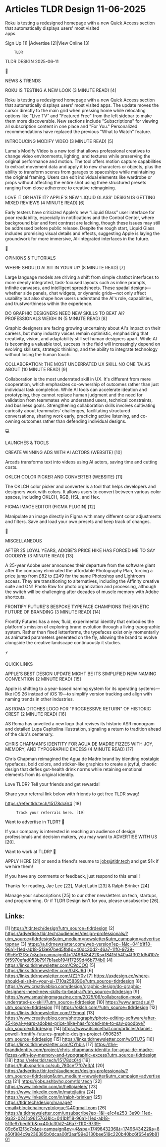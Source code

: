 # Articles TLDR Design 11-06-2025

Roku is testing a redesigned homepage with a new Quick Access section
that automatically displays users' most visited
apps ‌ ‌ ‌ ‌ ‌ ‌ ‌ ‌ ‌ ‌ ‌ ‌ ‌ ‌ ‌ ‌ ‌ ‌ ‌ ‌ ‌ ‌ ‌ ‌ ‌ ‌  ‌ ‌ ‌ ‌ ‌ ‌ ‌ ‌ ‌ ‌ ‌ ‌ ‌ ‌ ‌ ‌ ‌ ‌ ‌ ‌ ‌ ‌ ‌ ‌ ‌ ‌ 


 Sign Up [1] |Advertise [2]|View Online [3] 

		TLDR 

TLDR DESIGN 2025-06-11

📱 

NEWS & TRENDS

 ROKU IS TESTING A NEW LOOK (3 MINUTE READ) [4] 

 Roku is testing a redesigned homepage with a new Quick Access section
that automatically displays users' most visited apps. The update moves
the cursor directly to the main grid when pressing home while
relocating options like "Live TV" and "Featured Free" from the left
sidebar to make them more discoverable. New sections include
"Subscriptions" for viewing all subscription content in one place and
"For You." Personalized recommendations have replaced the previous
"What to Watch" feature. 

 INTRODUCING MODIFY VIDEO (3 MINUTE READ) [5] 

 Luma's Modify Video is a new tool that allows professional creatives
to change video environments, lighting, and textures while preserving
the original performance and motion. The tool offers motion capture
capabilities to extract movement data and apply it to new characters
or objects, plus the ability to transform scenes from garages to
spaceships while maintaining the original framing. Users can edit
individual elements like wardrobe or props without affecting the
entire shot using three structured presets ranging from close
adherence to creative reimagining. 

 LOVE IT OR HATE IT? APPLE'S NEW ‘LIQUID GLASS' DESIGN IS GETTING
MIXED REVIEWS (4 MINUTE READ) [6] 

 Early testers have criticized Apple's new “Liquid Glass” user
interface for poor readability, especially in notifications and the
Control Center, where background blur and font contrast are lacking,
though these issues may still be addressed before public release.
Despite the rough start, Liquid Glass includes promising visual
details and effects, suggesting Apple is laying the groundwork for
more immersive, AI-integrated interfaces in the future. 

🚀 

OPINIONS & TUTORIALS

 WHERE SHOULD AI SIT IN YOUR UI? (8 MINUTE READ) [7] 

 Large language models are driving a shift from simple chatbot
interfaces to more deeply integrated, task-focused layouts such as
inline prompts, infinite canvases, and intelligent spreadsheets. These
spatial designs—whether side panels, chat widgets, or dynamic
grids—not only affect usability but also shape how users understand
the AI's role, capabilities, and trustworthiness within the
experience. 

 DO GRAPHIC DESIGNERS NEED NEW SKILLS TO BEAT AI? PROFESSIONALS WEIGH
IN (5 MINUTE READ) [8] 

 Graphic designers are facing growing uncertainty about AI's impact on
their careers, but many industry voices remain optimistic, emphasizing
that creativity, vision, and adaptability still set human designers
apart. While AI is becoming a valuable tool, success in the field will
increasingly depend on evolving skillsets, strategic thinking, and the
ability to integrate technology without losing the human touch. 

 COLLABORATION: THE MOST UNDERRATED UX SKILL NO ONE TALKS ABOUT (10
MINUTE READ) [9] 

 Collaboration is the most underrated skill in UX. It's different from
mere cooperation, which emphasizes co-ownership of outcomes rather
than just individual task completion. While AI tools can accelerate
ideation and prototyping, they cannot replace human judgment and the
need for validation from teammates who understand users, technical
constraints, and business goals. Strengthening collaboration skills
involves cultivating curiosity about teammates' challenges,
facilitating structured conversations, sharing work early, practicing
active listening, and co-owning outcomes rather than defending
individual designs. 

💻 

LAUNCHES & TOOLS

 CREATE WINNING ADS WITH AI ACTORS (WEBSITE) [10] 

 Arcads transforms text into videos using AI actors, saving time and
cutting costs. 

 OKLCH COLOR PICKER AND CONVERTER (WEBSITE) [11] 

 The OKLCH color picker and converter is a tool that helps developers
and designers work with colors. It allows users to convert between
various color spaces, including OKLCH, RGB, HSL, and Hex. 

 FIGMA IMAGE EDITOR (FIGMA PLUGIN) [12] 

 Manipulate an image directly in Figma with many different color
adjustments and filters. Save and load your own presets and keep track
of changes. 

🎁 

MISCELLANEOUS

 AFTER 25 LOYAL YEARS, ADOBE'S PRICE HIKE HAS FORCED ME TO SAY GOODBYE
(3 MINUTE READ) [13] 

 A 25-year Adobe user announces their departure from the software
giant after the company eliminated the affordable Photography Plan,
forcing a price jump from £82 to £249 for the same Photoshop and
Lightroom access. They are transitioning to alternatives, including
the Affinity creative suite and ON1 Photo Raw for photo organization
and processing, although the switch will be challenging after decades
of muscle memory with Adobe shortcuts. 

 FRONTIFY FUTURE'S BESPOKE TYPEFACE CHAMPIONS THE KINETIC FUTURE OF
BRANDING (3 MINUTE READ) [14] 

 Frontify Futures has a new, fluid, experimental identity that
embodies the platform's mission of exploring brand evolution through a
living typographic system. Rather than fixed letterforms, the
typefaces exist only momentarily as animated parameters generated on
the fly, allowing the brand to evolve alongside the creative landscape
continuously it studies. 

⚡ 

QUICK LINKS

 APPLE'S BEST DESIGN UPDATE MIGHT BE ITS SIMPLIFIED NEW NAMING
CONVENTION (2 MINUTE READ) [15] 

 Apple is shifting to a year-based naming system for its operating
systems—like iOS 26 instead of iOS 19—to simplify version tracking
and align with naming trends in other industries. 

 AS ROMA DITCHES LOGO FOR "PROGRESSIVE RETURN" OF HISTORIC CREST (2
MINUTE READ) [16] 

 AS Roma has unveiled a new logo that revives its historic ASR
monogram and detailed Lupa Capitolina illustration, signaling a return
to tradition ahead of the club's centenary. 

 CHRIS CHAPMAN'S IDENTITY FOR AGUA DE MADRE FIZZES WITH JOY, MEMORY,
AND TYPOGRAPHIC EXCESS (4 MINUTE READ) [17] 

 Chris Chapman reimagined the Agua de Madre brand by blending
nostalgic typefaces, bold colors, and sticker-like graphics to create
a joyful, chaotic design that defies gut-health drink norms while
retaining emotional elements from its original identity. 

Love TLDR? Tell your friends and get rewards!

 Share your referral link below with friends to get free TLDR swag! 

 https://refer.tldr.tech/15178dc6/4 [18] 

		 Track your referrals here. [19] 

Want to advertise in TLDR? 📰

 If your company is interested in reaching an audience of design
professionals and decision makers, you may want to ADVERTISE WITH US
[20]. 

Want to work at TLDR? 💼

 APPLY HERE [21] or send a friend's resume to jobs@tldr.tech and get
$1k if we hire them! 

 If you have any comments or feedback, just respond to this email! 

Thanks for reading, 
Jae Lee [22], Matej Latin [23] & Ralph Brinker [24] 

 Manage your subscriptions [25] to our other newsletters on tech,
startups, and programming. Or if TLDR Design isn't for you, please
unsubscribe [26]. 

 

Links:
------
[1] https://tldr.tech/design?utm_source=tldrdesign
[2] https://advertise.tldr.tech/audiences/design-professionals/?utm_source=tldrdesign&utm_medium=newsletter&utm_campaign=advertisetopnav
[3] https://a.tldrnewsletter.com/web-version?ep=1&lc=041b1f18-96a1-11ed-ab18-513e97bed5fb&p=40dc30d2-46a7-11f0-9739-09c6e12f3c7c&pt=campaign&t=1749643422&s=f8415f540a4f302fd54107e9f5970efad053b7917b1aeb194f17259d46b774b0
[4] https://links.tldrnewsletter.com/C9cCOO
[5] https://links.tldrnewsletter.com/0JKJ6d
[6] https://links.tldrnewsletter.com/JZ2Y0v
[7] https://uxdesign.cc/where-should-ai-sit-in-your-ui-1710a258390e?utm_source=tldrdesign
[8] https://www.creativebloq.com/design/graphic-design/do-graphic-designers-need-new-skills-to-beat-ai?utm_source=tldrdesign
[9] https://www.smashingmagazine.com/2025/06/collaboration-most-underrated-ux-skill/?utm_source=tldrdesign
[10] https://www.arcads.ai/?utm_source=tldrdesign
[11] https://oklch.com/?utm_source=tldrdesign
[12] https://links.tldrnewsletter.com/7EmoqI
[13] https://www.creativebloq.com/photography/photo-editing-software/after-25-loyal-years-adobes-price-hike-has-forced-me-to-say-goodbye?utm_source=tldrdesign
[14] https://www.itsnicethat.com/articles/daniel-powell-frontify-futures-graphic-design-project-050625?utm_source=tldrdesign
[15] https://links.tldrnewsletter.com/wQTU7S
[16] https://links.tldrnewsletter.com/CYhbis
[17] https://the-brandidentity.com/project/chris-chapmans-identity-for-agua-de-madre-fizzes-with-joy-memory-and-typographic-excess?utm_source=tldrdesign
[18] https://refer.tldr.tech/15178dc6/4
[19] https://hub.sparklp.co/sub_780cef7f07e3/4
[20] https://advertise.tldr.tech/audiences/design-professionals/?utm_source=tldrdesign&utm_medium=newsletter&utm_campaign=advertisecta
[21] https://jobs.ashbyhq.com/tldr.tech
[22] https://www.linkedin.com/in/hellojaelee/
[23] https://www.linkedin.com/in/matejlatin/
[24] https://www.linkedin.com/in/ralph-brinker/
[25] https://tldr.tech/design/manage?email=blockchaincryptologue%40gmail.com
[26] https://a.tldrnewsletter.com/unsubscribe?ep=1&l=e1c4e253-3e90-11ed-9a32-0241b9615763&lc=041b1f18-96a1-11ed-ab18-513e97bed5fb&p=40dc30d2-46a7-11f0-9739-09c6e12f3c7c&pt=campaign&pv=4&spa=1749643236&t=1749643422&s=8a50f884c9a236385b0dcaa00f3aaf99e3130bee519c220b40bc6f654e9b8101